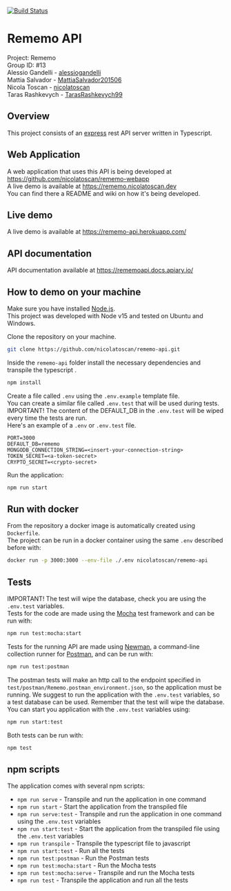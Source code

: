 [![Build Status](https://travis-ci.org/nicolatoscan/rememo-api.svg?branch=main)](https://travis-ci.org/nicolatoscan/rememo-api)

# Rememo API

Project: Rememo<br>
Group ID: #13<br>
Alessio Gandelli - [alessiogandelli](https://github.com/alessiogandelli)<br>
Mattia Salvador - [MattiaSalvador201506](https://github.com/MattiaSalvador201506)<br>
Nicola Toscan - [nicolatoscan](https://github.com/nicolatoscan)<br>
Taras Rashkevych - [TarasRashkevych99](https://github.com/TarasRashkevych99)

## Overview
This project consists of an [express](https://expressjs.com/) rest API server written in Typescript.

## Web Application
A web application that uses this API is being developed at https://github.com/nicolatoscan/rememo-webapp <br>
A live demo is available at https://rememo.nicolatoscan.dev <br>
You can find there a README and wiki on how it's being developed.

## Live demo
A live demo is available at https://rememo-api.herokuapp.com/

## API documentation
API documentation available at https://rememoapi.docs.apiary.io/

## How to demo on your machine
Make sure you have installed [Node.js](https://nodejs.org/en/).<br>
This project was developed with Node v15 and tested on Ubuntu and Windows.

Clone the repository on your machine.
```bash
git clone https://github.com/nicolatoscan/rememo-api.git
```

Inside the `rememo-api` folder install the necessary dependencies and transpile the typescript .
```bash
npm install
```

Create a file called `.env` using the `.env.example` template file.<br>
You can create a similar file called `.env.test` that will be used during tests.<br>
IMPORTANT! The content of the DEFAULT_DB in the `.env.test` will be wiped every time the tests are run.<br>
Here's an example of a `.env` or `.env.test` file.

```
PORT=3000
DEFAULT_DB=rememo
MONGODB_CONNECTION_STRING=<insert-your-connection-string>
TOKEN_SECRET=<a-token-secret>
CRYPTO_SECRET=<crypto-secret>
```

Run the application:
```bash
npm run start
```

## Run with docker
From the repository a docker image is automatically created using `Dockerfile`.<br>
The project can be run in a docker container using the same `.env` described before with:
```bash
docker run -p 3000:3000 --env-file ./.env nicolatoscan/rememo-api
```

## Tests
IMPORTANT! The test will wipe the database, check you are using the `.env.test` variables.<br>
Tests for the code are made using the [Mocha](https://mochajs.org/) test framework and can be run with:
```bash
npm run test:mocha:start
```

Tests for the running API are made using [Newman](https://www.npmjs.com/package/newman), a command-line collection runner for [Postman](https://www.postman.com/), and can be run with:
```bash
npm run test:postman
```
The postman tests will make an http call to the endpoint specified in `test/postman/Rememo.postman_environment.json`, so the application must be running. We suggest to run the application with the `.env.test` variables, so a test database can be used. Remember that the test will wipe the database.<br>
You can start you application with the `.env.test` variables using:
```bash
npm run start:test
```

Both tests can be run with:
```bash
npm test
```

## npm scripts
The application comes with several npm scripts:
* `npm run serve` - Transpile and run the application in one command
* `npm run start` - Start the application from the transpiled file
* `npm run serve:test` - Transpile and run the application in one command using the `.env.test` variables
* `npm run start:test` - Start the application from the transpiled file using the `.env.test` variables
* `npm run transpile` - Transpile the typescript file to javascript
* `npm run start:test` - Run all the tests
* `npm run test:postman` - Run the Postman tests
* `npm run test:mocha:start` - Run the Mocha tests
* `npm run test:mocha:serve` - Transpile and run the Mocha tests
* `npm run test` - Transpile the application and run all the tests
